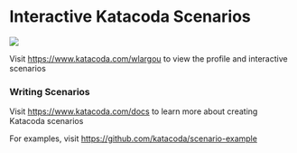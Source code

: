 # Interactive Katacoda Scenarios

[![](http://shields.katacoda.com/katacoda/wlargou/count.svg)](https://www.katacoda.com/wlargou "Get your profile on Katacoda.com")

Visit https://www.katacoda.com/wlargou to view the profile and interactive scenarios

### Writing Scenarios
Visit https://www.katacoda.com/docs to learn more about creating Katacoda scenarios

For examples, visit https://github.com/katacoda/scenario-example
